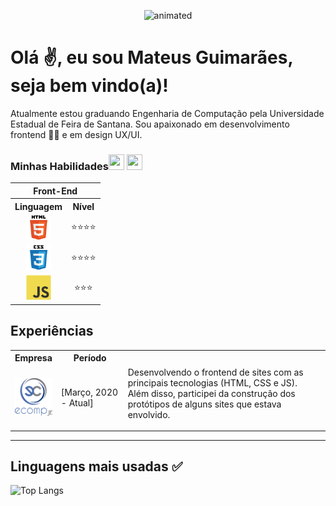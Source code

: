 <style>
    table{
        width: 100% !important;
    }
</style>


<p align="center"> <img src="https://github.com/teeuguima/teeuguima/blob/master/public/giphy.gif" width="180px" height="191px" alt="animated"/></p>

<h1>Olá ✌, eu sou Mateus Guimarães, seja bem vindo(a)!</h1>

<p>Atualmente estou graduando Engenharia de Computação pela Universidade Estadual de Feira de Santana. Sou apaixonado
    em desenvolvimento frontend 👨‍💻 e em design UX/UI.
</p>


<h3>Minhas Habilidades<img src="https://gamerview.com.br/wp-content/uploads/2019/12/mario-gif.gif" width="25px" height="25px" alt=""> 
<img src="https://cdn.streamelements.com/uploads/4ad33e4b-fe28-4e77-a64d-aa89109bd045.gif" width="25px" height="25px" alt=""></h3>

<table width="100%" display="inline">
    <tr>
        <th colspan="2">Front-End</th>    
    </tr>
    <tr>
        <th>Linguagem</th>
        <th>Nível</th>
    </tr>
    <tr align="center">
        <td>
            <img src="https://raw.githubusercontent.com/devicons/devicon/master/icons/html5/html5-original-wordmark.svg" width="40px" height="40px" alt="">
        </td>
        <td>⭐⭐⭐⭐</td>
    </tr>
    <tr align="center">
        <td><img src="https://raw.githubusercontent.com/devicons/devicon/master/icons/css3/css3-original-wordmark.svg" width="40px" height="40px" alt=""></td>
        <td>⭐⭐⭐⭐</td>
    </tr>
    <tr align="center">
        <td><img src="https://raw.githubusercontent.com/devicons/devicon/master/icons/javascript/javascript-original.svg" width="40px" height="40px" alt=""></td>
        <td>⭐⭐⭐</td>
    </tr>
</table>


Experiências
------------------------------------------
<table>
    <tr>
        <th>Empresa</th>
        <th>Período</th>
    </tr>
    <tr>
        <td><img src="https://github.com/teeuguima/teeuguima/blob/master/public/logo.png" width="60px" height="60px" alt=""></td>
        <td>[Março, 2020 - Atual]</td>
        <td>Desenvolvendo o frontend de sites com as principais tecnologias (HTML, CSS e JS). <br> 
            Além disso, participei da construção dos protótipos de alguns sites que estava envolvido.</p></td>
    <tr>
</table>

<hr>





Linguagens mais usadas ✅
-------------------------------------------
![Top Langs](https://github-readme-stats.vercel.app/api/top-langs/?username=teeuguima&theme=tokyonight)
